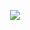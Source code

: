 <p align="center">
  <img src="https://github.com/user-attachments/assets/2f62e546-6d30-4200-9906-f8f9a26741a2">
</p>

